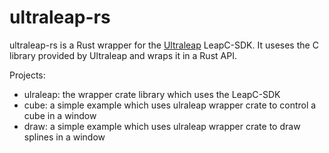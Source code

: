 # ultraleap-rs

ultraleap-rs is a Rust wrapper for the [Ultraleap](https://www.ultraleap.com/) LeapC-SDK. It useses the C library provided by Ultraleap and wraps it in a Rust API.

Projects:

- ulraleap: the wrapper crate library which uses the LeapC-SDK
- cube: a simple example which uses ulraleap wrapper crate to control a cube in a window
- draw: a simple example which uses ulraleap wrapper crate to draw splines in a window
